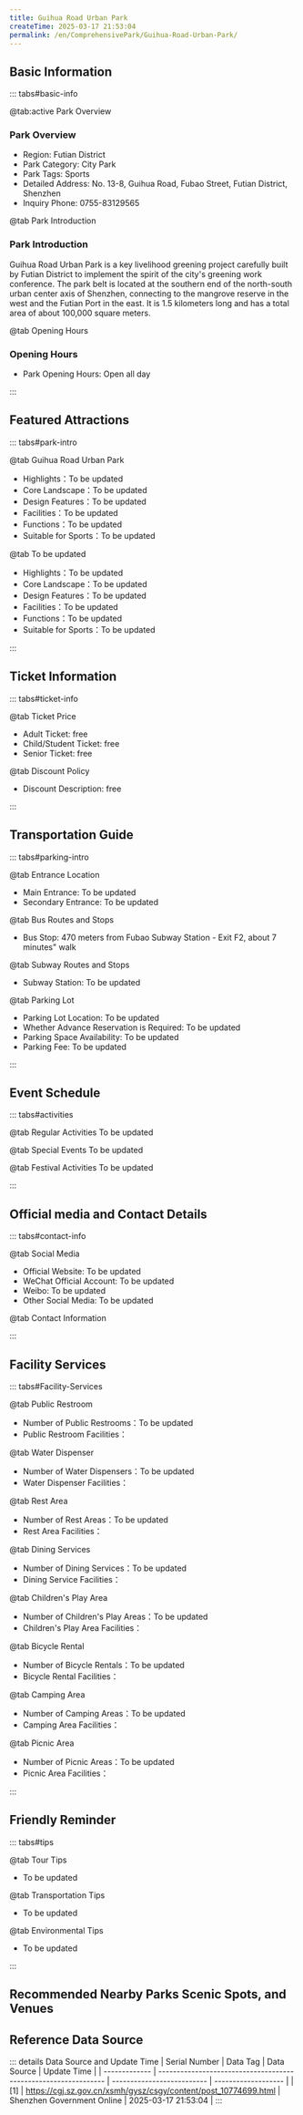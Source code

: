 ```yaml
---
title: Guihua Road Urban Park
createTime: 2025-03-17 21:53:04
permalink: /en/ComprehensivePark/Guihua-Road-Urban-Park/
---
```



<script setup>
import ImageSwiper from '/.vuepress/theme/components/ImageSwiper.vue'
// 轮播图数据
const swiperItems = [
    {
                link: 'https://cgj.sz.gov.cn/img/4/4005/4005713/10774699.jpg',
                title: 'Guihua Road Urban Park',
                description: '',
                author: 'Shenzhen Government Online',
                date: '2025/03/17'
                },
  {
                link: 'https://cgj.sz.gov.cn/img/4/4005/4005713/10774699.jpg',
                title: 'Guihua Road Urban Park',
                description: '',
                author: 'Shenzhen Government Online',
                date: '2025/03/17'
                }
]
// 配置项
const swiperConfig = {
  height: 500,
  showInfo: true
}
</script>
<!-- 轮播图组件 -->
<ImageSwiper :items="swiperItems" :config="swiperConfig" />



## Basic Information

::: tabs#basic-info

@tab:active Park Overview
### Park Overview
- Region: Futian District
- Park Category: City Park
- Park Tags: Sports
- Detailed Address: No. 13-8, Guihua Road, Fubao Street, Futian District, Shenzhen
- Inquiry Phone: 0755-83129565

@tab Park Introduction
### Park Introduction
 Guihua Road Urban Park is a key livelihood greening project carefully built by Futian District to implement the spirit of the city's greening work conference. The park belt is located at the southern end of the north-south urban center axis of Shenzhen, connecting to the mangrove reserve in the west and the Futian Port in the east. It is 1.5 kilometers long and has a total area of about 100,000 square meters.

@tab Opening Hours
### Opening Hours
- Park Opening Hours: Open all day

:::

## Featured Attractions

::: tabs#park-intro

@tab Guihua Road Urban Park
<ImageCard
image="https://cgj.sz.gov.cn/images/index20230710_1.png"
    title="Guihua Road Urban Park"
    description="The design of the Guihua Road Urban Park follows the principle of maintaining the original ecology and maintaining landscape diversity. More than 2,800 trees with dense crowns are well preserved in the park, and the lush shade and winding water form the overall landscape pattern of the park. The shaded leisure and activity area is located on the east side, the active sports area is located in the middle section, and the art activity and sports area is located on the west side. Each area is connected by a greenway, forming a comprehensive system that is functionally independent and spatially interconnected."
    date=""
    author="Shenzhen Government Online"
/>


- Highlights：To be updated
- Core Landscape：To be updated
- Design Features：To be updated
- Facilities：To be updated
- Functions：To be updated
- Suitable for Sports：To be updated

@tab To be updated
<ImageCard
image="https://cgj.sz.gov.cn/images/index20230710_1.png"
    title="Guihua Road Urban Park"
    description="The design of the Guihua Road Urban Park follows the principle of maintaining the original ecology and maintaining landscape diversity. More than 2,800 trees with dense crowns are well preserved in the park, and the lush shade and winding water form the overall landscape pattern of the park. The shaded leisure and activity area is located on the east side, the active sports area is located in the middle section, and the art activity and sports area is located on the west side. Each area is connected by a greenway, forming a comprehensive system that is functionally independent and spatially interconnected."
    date=""
    author="Shenzhen Government Online"
/>


- Highlights：To be updated
- Core Landscape：To be updated
- Design Features：To be updated
- Facilities：To be updated
- Functions：To be updated
- Suitable for Sports：To be updated

:::

## Ticket Information

::: tabs#ticket-info

@tab Ticket Price
- Adult Ticket: free
- Child/Student Ticket: free
- Senior Ticket: free

@tab Discount Policy
- Discount Description: free

:::

## Transportation Guide

::: tabs#parking-intro

@tab Entrance Location
- Main Entrance: To be updated
- Secondary Entrance: To be updated

@tab Bus Routes and Stops
- Bus Stop: 470 meters from Fubao Subway Station - Exit F2, about 7 minutes" walk

@tab Subway Routes and Stops
- Subway Station: To be updated

@tab Parking Lot
- Parking Lot Location: To be updated
- Whether Advance Reservation is Required: To be updated
- Parking Space Availability: To be updated
- Parking Fee: To be updated

:::

## Event Schedule

::: tabs#activities

@tab Regular Activities
To be updated

@tab Special Events
To be updated

@tab Festival Activities
To be updated

:::

## Official media and Contact Details

::: tabs#contact-info

@tab Social Media
- Official Website: To be updated
- WeChat Official Account: To be updated
- Weibo: To be updated
- Other Social Media: To be updated

@tab Contact Information

:::

## Facility Services

::: tabs#Facility-Services

@tab Public Restroom
- Number of Public Restrooms：To be updated
- Public Restroom Facilities：

@tab Water Dispenser
- Number of Water Dispensers：To be updated
- Water Dispenser Facilities：

@tab Rest Area
- Number of Rest Areas：To be updated
- Rest Area Facilities：

@tab Dining Services
- Number of Dining Services：To be updated
- Dining Service Facilities：

@tab Children's Play Area
- Number of Children's Play Areas：To be updated
- Children's Play Area Facilities：

@tab Bicycle Rental
- Number of Bicycle Rentals：To be updated
- Bicycle Rental Facilities：

@tab Camping Area
- Number of Camping Areas：To be updated
- Camping Area Facilities：

@tab Picnic Area
- Number of Picnic Areas：To be updated
- Picnic Area Facilities：

:::

## Friendly Reminder

::: tabs#tips

@tab Tour Tips
- To be updated

@tab Transportation Tips
- To be updated

@tab Environmental Tips
- To be updated

:::

## Recommended Nearby Parks Scenic Spots, and Venues

<CardGrid>
  <ImageCard
        image="https://cgj.sz.gov.cn/img/4/4005/4005715/10774700.jpg"
        title="Civic Center Plaza"
        description="The Citizen Square is an important part of the Central Square and South Central Axis Landscape Project in the central area of Shenzhen. It was officially starte"
        href="/en/ComprehensivePark/Civic-Center-Square/"
        author="Shenzhen Government Online"
        date="2025/01/02"
      />
      <ImageCard
        image="https://cgj.sz.gov.cn/img/4/4005/4005715/10774700.jpg"
        title="Civic Center Plaza"
        description="The Citizen Square is an important part of the Central Square and South Central Axis Landscape Project in the central area of Shenzhen. It was officially starte"
        href="/en/ComprehensivePark/Civic-Center-Square/"
        author="Shenzhen Government Online"
        date="2025/01/02"
      />
    </CardGrid>


## Reference Data Source

::: details Data Source and Update Time
| Serial Number | Data Tag                                                        | Data Source                | Update Time         |
| ------------- | --------------------------------------------------------------- | -------------------------- | ------------------- |
| [1]           | https://cgj.sz.gov.cn/xsmh/gysz/csgy/content/post_10774699.html | Shenzhen Government Online | 2025-03-17 21:53:04 |
:::

